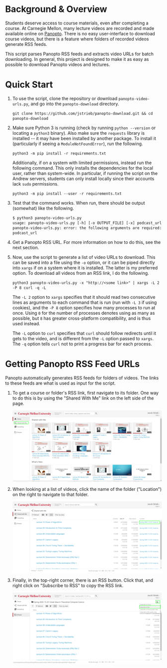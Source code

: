 # Background & Overview

Students deserve access to course materials, even after completing a course. At
Carnegie Mellon, many lecture videos are recorded and made available online on
[Panopto](https://www.panopto.com/). There is no easy user-interface to
download course videos, but there is a feature where folders of recorded videos
generate RSS feeds.

This script parses Panopto RSS feeds and extracts video URLs for batch
downloading. In general, this project is designed to make it as easy as possible
to download Panopto videos and lectures.


# Quick Start

1. To use the script, clone the repository or download `panopto-video-urls.py`,
   and go into the `panopto-download` directory.

    ```
    git clone https://github.com/jstrieb/panopto-download.git && cd panopto-download
    ```

2. Make sure Python 3 is running (check by running `python --version` or
   locating a `python3` binary). Also make sure the `requests` library is
   installed -- it may have been installed by another package. To install it
   (particularly if seeing a `ModuleNotFoundError`), run the following.

    ```
    python3 -m pip install -r requirements.txt
    ```

    Additionally, if on a system with limited permissions, instead run the
    following command. This only installs the dependencies for the local user,
    rather than system-wide. In particular, if running the script on the Andrew
    servers, students can only install locally since their accounts lack `sudo`
    permissions.

    ```
    python3 -m pip install --user -r requirements.txt
    ```

3. Test that the command works. When run, there should be output (somewhat)
   like the following.

    ```
    $ python3 panopto-video-urls.py
    usage: panopto-video-urls.py [-h] [-o OUTPUT_FILE] [-x] podcast_url
    panopto-video-urls.py: error: the following arguments are required: podcast_url
    ```

4. Get a Panopto RSS URL. For more information on how to do this, see the next
   section.

5. Now, use the script to generate a list of video URLs to download. This can
   be saved into a file using the `-o` option, or it can be piped directly into
   `xargs` if on a system where it is installed. The latter is my preferred
   option. To download all videos from an RSS link, I do the following.

    ```
    python3 panopto-video-urls.py -x "http://<some link>" | xargs -L 2 -P 8 curl -q -L
    ```

   The `-L 2` option to `xargs` specifies that it should read two consecutive
   lines as arguments to each command that is run (run with `-L 3` if using
   cookies), and the `-P 8` option specifies how many processes to run at once.
   Using `0` for the number of processes denotes using as many as possible, but
   `8` has greater cross-platform compatibility, and is thus used instead.

   The `-L` option to `curl` specifies that `curl` should follow redirects until
   it gets to the video, and is different from the `-L` option passed to 
   `xargs`. The `-q` option tells `curl` not to print a progress bar for each
   process.


# Getting Panopto RSS Feed URLs

Panopto automatically generates RSS feeds for folders of videos. The links to
these feeds are what is used as input for the script.

1. To get a course or folder's RSS link, first navigate to its folder. One way
   to do this is by using the "Shared With Me" link on the left side of the
   page.

   ![Step 1](doc/step-1.png?raw=true "Step 1")

2. When looking at a list of videos, click the name of the folder ("Location")
   on the right to navigate to that folder.

   ![Step 2](doc/step-2.png?raw=true "Step 2")

3. Finally, in the top-right corner, there is an RSS button. Click that, and
   right click on "Subscribe to RSS" to copy the RSS link.

   ![Step 3](doc/step-3.png?raw=true "Step 3")

